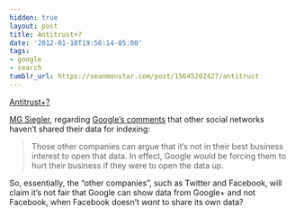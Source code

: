 ```yaml
---
hidden: true
layout: post
title: Antitrust+?
date: '2012-01-10T19:56:14-05:00'
tags:
- google
- search
tumblr_url: https://seanmonstar.com/post/15645202427/antitrust
---
```

[Antitrust+?](http://parislemon.com/post/15627530949/antitrust)  

[MG Siegler](http://parislemon.com/post/15627530949/antitrust), regarding [Google’s comments](http://searchengineland.com/googles-results-get-more-personal-with-search-plus-your-world-107285) that other social networks haven’t shared their data for indexing:

> Those other companies can argue that it’s not in their best business interest to open that data. In effect, Google would be forcing them to hurt their business if they were to open the data up.

So, essentially, the “other companies”, such as Twitter and Facebook, will claim it’s not fair that Google can show data from Google+ and not Facebook, when Facebook doesn’t _want_ to share its own data?

